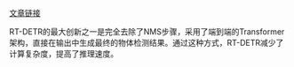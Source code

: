 [文章链接](https://zhuanlan.zhihu.com/p/17393209043)

RT-DETR的最大创新之一是完全去除了NMS步骤，采用了端到端的Transformer架构，直接在输出中生成最终的物体检测结果。通过这种方式，RT-DETR减少了计算复杂度，提高了推理速度。



